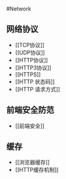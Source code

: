#Network
## 网络协议
- [[TCP协议]]
- [[UDP协议]]
- [[HTTP协议]]
- [[HTTP3协议]]
- [[HTTPS]]
- [[HTTP 状态码]]
- [[HTTP 请求方式]]

## 前端安全防范
- [[前端安全]]

## 缓存
- [[浏览器缓存]]
- [[HTTP缓存机制]]
